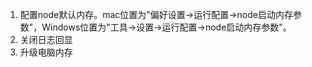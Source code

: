1. 配置node默认内存。mac位置为"偏好设置->运行配置->node启动内存参数"，Windows位置为"工具->设置->运行配置->node启动内存参数"。
2. 关闭日志回显
3. 升级电脑内存
